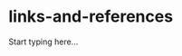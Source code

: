 # links-and-references

Start typing here...


<!-- https://www.jetbrains.com/help/writerside/links-and-references.html -->